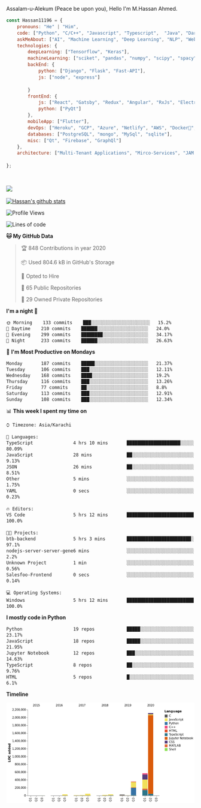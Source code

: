 Assalam-u-Alekum (Peace be upon you), Hello I'm M.Hassan Ahmed.


```javascript
const Hassan11196 = {
    pronouns: "He" | "Him",
    code: ["Python", "C/C++", "Javascript", "Typescript",  "Java", "Dart", "Go"],
    askMeAbout: ["AI", "Machine Learning", "Deep Learning", "NLP", "Web Dev"],
    technologies: {
        deepLearning: ["Tensorflow", "Keras"],
        machineLearning: ["sciket", "pandas", "numpy", "scipy", "spacy", "Ocatve", "Jupyter"],
        backEnd: {
            python: ["Django", "Flask", "Fast-API"],
            js: ["node", "express"]
            
        }
        frontEnd: {
            js: ["React", "Gatsby", "Redux", "Angular", "RxJs", "Electron"],
            python: ["PyQt"]
        },
        mobileApp: ["Flutter"],
        devOps: ["Heroku", "GCP", "Azure", "Netlify", "AWS", "Docker🐳", "Travis", "GitHub Actions"],
        databases: ["PostgreSQL", "mongo", "MySql", "sqlite"],
        misc: ["Qt", "Firebase", "GraphQl"]
    },
    architecture: ["Multi-Tenant Applications", "Mirco-Services", "JAM Stack", "PWA", "SPA"],

};
```

<a href="https://sourcerer.io/hassan11196"><img src="https://img.shields.io/badge/Python-351%20commits-orange.svg" alt=""></a>
<a href="https://sourcerer.io/hassan11196"><img src="https://img.shields.io/badge/JavaScript-145%20commits-orange.svg" alt=""></a>
<a href="https://sourcerer.io/hassan11196"><img src="https://img.shields.io/badge/TypeScript-55%20commits-orange.svg" alt=""></a>
<a href="https://sourcerer.io/hassan11196"><img src="https://img.shields.io/badge/C-34%20commits-orange.svg" alt=""></a>
<a href="https://sourcerer.io/hassan11196"><img src="https://img.shields.io/badge/MATLAB-18%20commits-orange.svg" alt=""></a>
<a href="https://sourcerer.io/hassan11196"><img src="https://img.shields.io/badge/Dart-14%20commits-orange.svg" alt=""></a>
<a href="https://sourcerer.io/hassan11196"><img src="https://img.shields.io/badge/Go-5%20commits-orange.svg" alt=""></a>


<a href="https://sourcerer.io/hassan11196"><img src="https://sourcerer.io/icons/logo-sharing.svg"></a>

[![Hassan's github stats](https://github-readme-stats.vercel.app/api?username=hassan11196&show_icons=true&title_color=fff&icon_color=79ff97&text_color=9f9f9f&bg_color=151515)](https://github.com/anuraghazra/github-readme-stats)

<!--START_SECTION:waka-->
![Profile Views](http://img.shields.io/badge/Profile%20Views-2-blue)

![Lines of code](https://img.shields.io/badge/From%20Hello%20World%20I've%20written-11.1%20million%20Lines%20of%20code-blue)

**🐱 My GitHub Data** 

> 🏆 848 Contributions in year 2020
 > 
> 📦 Used 804.6 kB in GitHub's Storage 
 > 
> 💼 Opted to Hire
 > 
> 📜 65 Public Repositories 
 > 
> 🔑 29 Owned Private Repositories 

**I'm a night 🦉** 

```text
🌞 Morning    133 commits    ███░░░░░░░░░░░░░░░░░░░░░░   15.2% 
🌆 Daytime    210 commits    ██████░░░░░░░░░░░░░░░░░░░   24.0% 
🌃 Evening    299 commits    ████████░░░░░░░░░░░░░░░░░   34.17% 
🌙 Night      233 commits    ██████░░░░░░░░░░░░░░░░░░░   26.63%

```
📅 **I'm Most Productive on Mondays** 

```text
Monday       187 commits    █████░░░░░░░░░░░░░░░░░░░░   21.37% 
Tuesday      106 commits    ███░░░░░░░░░░░░░░░░░░░░░░   12.11% 
Wednesday    168 commits    ████░░░░░░░░░░░░░░░░░░░░░   19.2% 
Thursday     116 commits    ███░░░░░░░░░░░░░░░░░░░░░░   13.26% 
Friday       77 commits     ██░░░░░░░░░░░░░░░░░░░░░░░   8.8% 
Saturday     113 commits    ███░░░░░░░░░░░░░░░░░░░░░░   12.91% 
Sunday       108 commits    ███░░░░░░░░░░░░░░░░░░░░░░   12.34%

```


📊 **This week I spent my time on** 

```text
⌚︎ Timezone: Asia/Karachi

💬 Languages: 
TypeScript               4 hrs 10 mins       ████████████████████░░░░░   80.09% 
JavaScript               28 mins             ██░░░░░░░░░░░░░░░░░░░░░░░   9.13% 
JSON                     26 mins             ██░░░░░░░░░░░░░░░░░░░░░░░   8.51% 
Other                    5 mins              ░░░░░░░░░░░░░░░░░░░░░░░░░   1.75% 
YAML                     0 secs              ░░░░░░░░░░░░░░░░░░░░░░░░░   0.23%

🔥 Editors: 
VS Code                  5 hrs 12 mins       █████████████████████████   100.0%

🐱‍💻 Projects: 
btb-backend              5 hrs 3 mins        ████████████████████████░   97.1% 
nodejs-server-server-gene6 mins              ░░░░░░░░░░░░░░░░░░░░░░░░░   2.2% 
Unknown Project          1 min               ░░░░░░░░░░░░░░░░░░░░░░░░░   0.56% 
Salesfoo-Frontend        0 secs              ░░░░░░░░░░░░░░░░░░░░░░░░░   0.14%

💻 Operating Systems: 
Windows                  5 hrs 12 mins       █████████████████████████   100.0%

```

**I mostly code in Python** 

```text
Python                   19 repos            █████░░░░░░░░░░░░░░░░░░░░   23.17% 
JavaScript               18 repos            █████░░░░░░░░░░░░░░░░░░░░   21.95% 
Jupyter Notebook         12 repos            ███░░░░░░░░░░░░░░░░░░░░░░   14.63% 
TypeScript               8 repos             ██░░░░░░░░░░░░░░░░░░░░░░░   9.76% 
HTML                     5 repos             █░░░░░░░░░░░░░░░░░░░░░░░░   6.1%

```


**Timeline**

![Chart not found](https://github.com/hassan11196/hassan11196/blob/master/charts/bar_graph.png) 


<!--END_SECTION:waka-->

